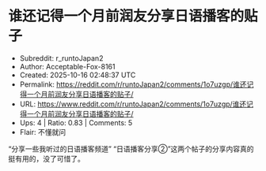 # 谁还记得一个月前润友分享日语播客的贴子

- Subreddit: r_runtoJapan2
- Author: Acceptable-Fox-8161
- Created: 2025-10-16 02:48:37 UTC
- Permalink: https://reddit.com/r/runtoJapan2/comments/1o7uzgp/谁还记得一个月前润友分享日语播客的贴子/
- URL: https://www.reddit.com/r/runtoJapan2/comments/1o7uzgp/谁还记得一个月前润友分享日语播客的贴子/
- Ups: 4 | Ratio: 0.83 | Comments: 5
- Flair: 不懂就问


“分享一些我听过的日语播客频道”
“日语播客分享②”这两个帖子的分享内容真的挺有用的，没了可惜了。

